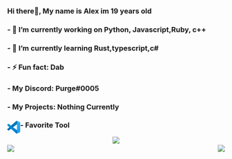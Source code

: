 ### Hi there👋, My name is Alex im 19 years old

### - 🔭 I’m currently working on Python, Javascript,Ruby, c++
### - 🌱 I’m currently learning Rust,typescript,c#
### - ⚡ Fun fact: Dab
### - My Discord: Purge#0005
### - My Projects: Nothing Currently
### - Favorite Tool <img align="left" alt="VSCode" width="30px" src="https://raw.githubusercontent.com/Mempler/Mempler/master/assets//visual-studio-code.svg"/>

<div align="center"><img src="https://github-profile-trophy.vercel.app/?username=Purge-1&theme=dracula&count_private=true"></div>
<img align="left" src="https://github-readme-stats.vercel.app/api?username=purge-1&show_icons=true&hide_border=true&theme=tokyonight"><img align="right" src="https://github-readme-stats.vercel.app/api/top-langs/?username=Purge-1&theme=tokyonight&hide=batchfile">
